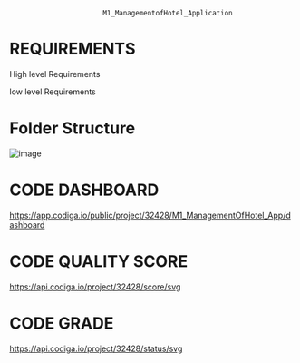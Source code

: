                            M1_ManagementofHotel_Application


# REQUIREMENTS

 High level Requirements
 
 low level Requirements
 
 # Folder	Structure
![image](https://user-images.githubusercontent.com/74053403/154545322-538f37bb-f261-4dab-8f0b-734e8e045c15.png)

# CODE DASHBOARD

https://app.codiga.io/public/project/32428/M1_ManagementOfHotel_App/dashboard
#  CODE QUALITY SCORE

https://api.codiga.io/project/32428/score/svg
# CODE GRADE

https://api.codiga.io/project/32428/status/svg

